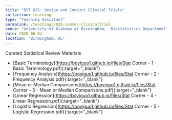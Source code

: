 ```yaml
---
title: "BST 625: Design and Conduct Clinical Trials"
collection: teaching
type: "Teaching Assistant"
permalink: /teaching/2020-summer-ClinicalTrial
venue: "University of Alabama at Birmingham,  Biostatistics Department"
date: 2020-06-04
location: "Birmingham, AL"
---
```


Curated Statistical Review Materials

* [Basic Terminology](https://boyiguo1.github.io/files/Stat Corner - 1 - Basic Terminology.pdf){:target="_blank"}
* [Frequency Analysis](https://boyiguo1.github.io/files/Stat Corner - 2 - Frequency Analysis.pdf){:target="_blank"}
* [Mean or Median Comparisons](https://boyiguo1.github.io/files/Stat Corner - 3 - Mean or Median Comparisons.pdf){:target="_blank"}
* [Linear Regression](https://boyiguo1.github.io/files/Stat Corner - 4 - Linear Regression.pdf){:target="_blank"}
* [Logistic Regression](https://boyiguo1.github.io/files/Stat Corner - 5 - Logistic Regression.pdf){:target="_blank"}